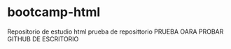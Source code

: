 # bootcamp-html
Repositorio de estudio html
prueba de reposittorio
PRUEBA OARA PROBAR GITHUB DE ESCRITORIO
